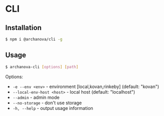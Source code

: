 # CLI

## Installation

```bash
$ npm i @archanova/cli -g
```

## Usage

```bash
$ archanova-cli [options] [path]
```

Options:
  * `-e --env <env>` - environment [local,kovan,rinkeby] (default: "kovan")
  * `--local-env-host <host>` - local host (default: "localhost")
  * `--admin` - admin mode
  * `--no-storage` - don't use storage
  * `-h, --help` - output usage information
